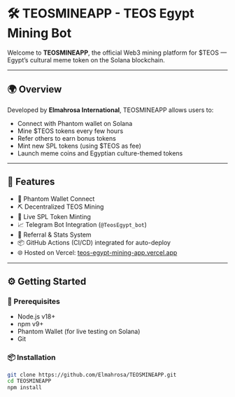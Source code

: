 # 🛠️ TEOSMINEAPP - TEOS Egypt Mining Bot

Welcome to **TEOSMINEAPP**, the official Web3 mining platform for $TEOS — Egypt’s cultural meme token on the Solana blockchain.

---

## 🌍 Overview

Developed by **Elmahrosa International**, TEOSMINEAPP allows users to:
- Connect with Phantom wallet on Solana
- Mine $TEOS tokens every few hours
- Refer others to earn bonus tokens
- Mint new SPL tokens (using $TEOS as fee)
- Launch meme coins and Egyptian culture-themed tokens

---

## 🚀 Features

- 🔐 Phantom Wallet Connect
- ⛏️ Decentralized TEOS Mining
- 🧾 Live SPL Token Minting
- 📈 Telegram Bot Integration (`@TeosEgypt_bot`)
- 💼 Referral & Stats System
- 📦 GitHub Actions (CI/CD) integrated for auto-deploy
- 🌐 Hosted on Vercel: [teos-egypt-mining-app.vercel.app](https://teos-egypt-mining-app.vercel.app/)

---

## ⚙️ Getting Started

### 🔧 Prerequisites

- Node.js v18+
- npm v9+
- Phantom Wallet (for live testing on Solana)
- Git

### 📦 Installation

```bash
git clone https://github.com/Elmahrosa/TEOSMINEAPP.git
cd TEOSMINEAPP
npm install
```
